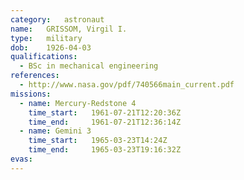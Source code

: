 ```yaml
---
category:	astronaut
name:	GRISSOM, Virgil I.
type:	military
dob:	1926-04-03
qualifications:
  - BSc in mechanical engineering
references:
  - http://www.nasa.gov/pdf/740566main_current.pdf
missions:
  - name: Mercury-Redstone 4
    time_start:   1961-07-21T12:20:36Z
    time_end:     1961-07-21T12:36:14Z
  - name: Gemini 3
    time_start:   1965-03-23T14:24Z
    time_end:     1965-03-23T19:16:32Z
evas:
---
```

